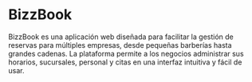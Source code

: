 # BizzBook
BizzBook es una aplicación web diseñada para facilitar la gestión de reservas para múltiples empresas, desde pequeñas barberías hasta grandes cadenas. La plataforma permite a los negocios administrar sus horarios, sucursales, personal y citas en una interfaz intuitiva y fácil de usar.
